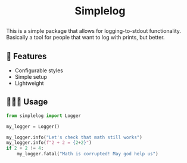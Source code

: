 
# <p align="center">Simplelog</p>
  
This is a simple package that allows for logging-to-stdout functionality. Basically a tool for people that want to log with prints, but better.

## 🧐 Features    
- Configurable styles
- Simple setup
- Lightweight


## 🧑🏻‍💻 Usage
```py
from simplelog import Logger

my_logger = Logger()

my_logger.info("Let's check that math still works")
my_logger.info(f"2 + 2 = {2+2}")
if 2 + 2 != 4:
    my_logger.fatal("Math is corrupted! May god help us")
```